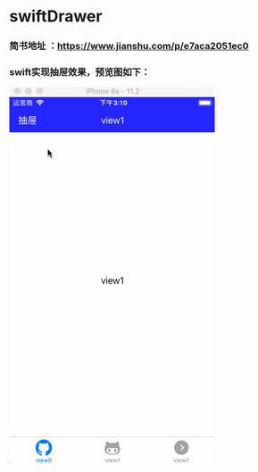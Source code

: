 # swiftDrawer
### 简书地址 ：https://www.jianshu.com/p/e7aca2051ec0
### swift实现抽屉效果，预览图如下：

![image](https://github.com/zhangml0522/swiftDrawer/blob/master/抽屉/抽屉/image/image.gif)
